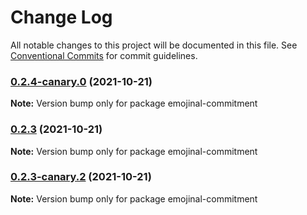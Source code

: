 # Change Log

All notable changes to this project will be documented in this file.
See [Conventional Commits](https://conventionalcommits.org) for commit guidelines.

### [0.2.4-canary.0](https://github.com/andyjy/emojinal-commitment/compare/v0.2.3...v0.2.4-canary.0) (2021-10-21)

**Note:** Version bump only for package emojinal-commitment

### [0.2.3](https://github.com/andyjy/emojional-commitment/compare/v0.2.3-canary.2...v0.2.3) (2021-10-21)

**Note:** Version bump only for package emojinal-commitment

### [0.2.3-canary.2](https://github.com/andyjy/emojional-commitment/compare/v0.2.3-canary.1...v0.2.3-canary.2) (2021-10-21)

**Note:** Version bump only for package emojinal-commitment
